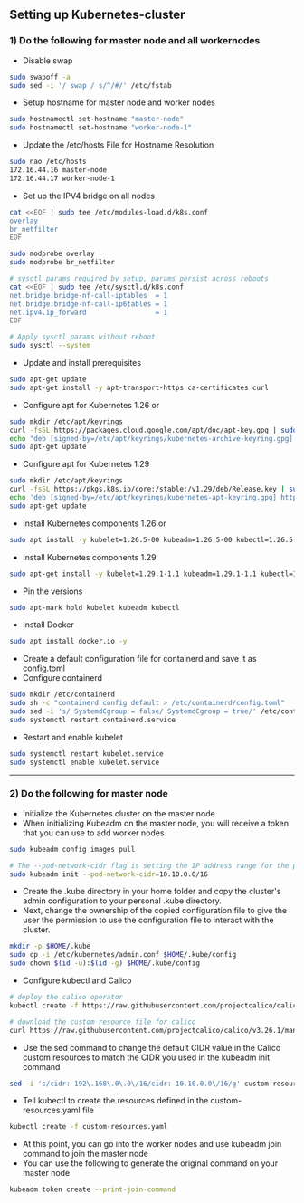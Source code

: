 ## Setting up Kubernetes-cluster
### 1) Do the following for master node and all workernodes

- Disable swap
```bash
sudo swapoff -a
sudo sed -i '/ swap / s/^/#/' /etc/fstab
```

- Setup hostname for master node and worker nodes
```bash
sudo hostnamectl set-hostname "master-node"
sudo hostnamectl set-hostname "worker-node-1"
```

- Update the /etc/hosts File for Hostname Resolution
```bash
sudo nao /etc/hosts
172.16.44.16 master-node
172.16.44.17 worker-node-1
```

- Set up the IPV4 bridge on all nodes
```bash
cat <<EOF | sudo tee /etc/modules-load.d/k8s.conf
overlay
br_netfilter
EOF

sudo modprobe overlay
sudo modprobe br_netfilter

# sysctl params required by setup, params persist across reboots
cat <<EOF | sudo tee /etc/sysctl.d/k8s.conf
net.bridge.bridge-nf-call-iptables  = 1
net.bridge.bridge-nf-call-ip6tables = 1
net.ipv4.ip_forward                 = 1
EOF

# Apply sysctl params without reboot
sudo sysctl --system
```

- Update and install prerequisites
```bash
sudo apt-get update
sudo apt-get install -y apt-transport-https ca-certificates curl
```

- Configure apt for Kubernetes 1.26 or 
```bash
sudo mkdir /etc/apt/keyrings
curl -fsSL https://packages.cloud.google.com/apt/doc/apt-key.gpg | sudo gpg --dearmor -o /etc/apt/keyrings/kubernetes-archive-keyring.gpg
echo "deb [signed-by=/etc/apt/keyrings/kubernetes-archive-keyring.gpg] https://apt.kubernetes.io/ kubernetes-xenial main" | sudo tee /etc/apt/sources.list.d/kubernetes.list
sudo apt-get update
```

- Configure apt for Kubernetes 1.29
```bash
sudo mkdir /etc/apt/keyrings
curl -fsSL https://pkgs.k8s.io/core:/stable:/v1.29/deb/Release.key | sudo gpg --dearmor -o /etc/apt/keyrings/kubernetes-apt-keyring.gpg
echo 'deb [signed-by=/etc/apt/keyrings/kubernetes-apt-keyring.gpg] https://pkgs.k8s.io/core:/stable:/v1.29/deb/ /' | sudo tee /etc/apt/sources.list.d/kubernetes.list
sudo apt-get update
```

- Install Kubernetes components 1.26 or 
```bash
sudo apt install -y kubelet=1.26.5-00 kubeadm=1.26.5-00 kubectl=1.26.5-00
```

- Install Kubernetes components 1.29
```bash
sudo apt-get install -y kubelet=1.29.1-1.1 kubeadm=1.29.1-1.1 kubectl=1.29.1-1.1
```

- Pin the versions
```bash
sudo apt-mark hold kubelet kubeadm kubectl
```

- Install Docker
```bash
sudo apt install docker.io -y
```

- Create a default configuration file for containerd and save it as config.toml
- Configure containerd
```bash
sudo mkdir /etc/containerd
sudo sh -c "containerd config default > /etc/containerd/config.toml"
sudo sed -i 's/ SystemdCgroup = false/ SystemdCgroup = true/' /etc/containerd/config.toml
sudo systemctl restart containerd.service
```

- Restart and enable kubelet
```bash
sudo systemctl restart kubelet.service
sudo systemctl enable kubelet.service
```

------------------------------------------------------------------------------------------------------------

### 2) Do the following for master node
- Initialize the Kubernetes cluster on the master node
- When initializing Kubeadm on the master node, you will receive a token that you can use to add worker nodes
```bash
sudo kubeadm config images pull

# The --pod-network-cidr flag is setting the IP address range for the pod network
sudo kubeadm init --pod-network-cidr=10.10.0.0/16
```

- Create the .kube directory in your home folder and copy the cluster's admin configuration to your personal .kube directory.
- Next, change the ownership of the copied configuration file to give the user the permission to use the configuration file to interact with the cluster.
```bash
mkdir -p $HOME/.kube
sudo cp -i /etc/kubernetes/admin.conf $HOME/.kube/config
sudo chown $(id -u):$(id -g) $HOME/.kube/config
```

- Configure kubectl and Calico
```bash
# deploy the calico operator
kubectl create -f https://raw.githubusercontent.com/projectcalico/calico/v3.26.1/manifests/tigera-operator.yaml

# download the custom resource file for calico
curl https://raw.githubusercontent.com/projectcalico/calico/v3.26.1/manifests/custom-resources.yaml -O
```

- Use the sed command to change the default CIDR value in the Calico custom resources to match the CIDR you used in the kubeadm init command
```bash
sed -i 's/cidr: 192\.168\.0\.0\/16/cidr: 10.10.0.0\/16/g' custom-resources.yaml
```

- Tell kubectl to create the resources defined in the custom-resources.yaml file
```bash
kubectl create -f custom-resources.yaml
```

- At this point, you can go into the worker nodes and use kubeadm join command to join the master node
- You can use the following to generate the original command on your master node
```bash
kubeadm token create --print-join-command
```

